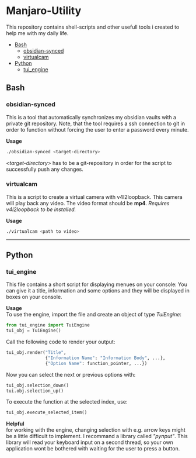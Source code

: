 # Manjaro-Utility
This repository contains shell-scripts and other usefull tools i created to help me with my daily life.

- [Bash](#bash)
  - [obsidian-synced](#obsidian-synced)  
  - [virtualcam](#virtualcam)
- [Python](#python)
  - [tui_engine](#tui_engine) 

## Bash

### obsidian-synced
This is a tool that automatically synchronizes my obsidian vaults with a private git repository.
Note, that the tool requires a ssh connection to git in order to function without forcing the user to enter 
a password every minute.

**Usage**
```bash
./obsidian-synced <target-directory>
```
*\<target-directory\>* has to be a git-repository in order for the script to successfully push any changes. 

### virtualcam
This is a script to create a virtual camera with v4l2loopback.
This camera will play back any video.
The video format should be **mp4**.
*Requires v4l2loopback to be installed.*

**Usage**
```bash
./virtualcam <path to video>
```

--- 

## Python

### tui_engine
This file contains a short script for displaying menues on your console:
You can give it a title, information and some options and they will be displayed in boxes on your console.

**Usage**\
To use the engine, import the file and 
create an object of type *TuiEngine*:
```python
from tui_engine import TuiEngine
tui_obj = TuiEngine()
```

Call the following code to render your output:
```python
tui_obj.render("Title", 
               {"Information Name": "Information Body", ...}, 
               {"Option Name": function_pointer, ...})
```

Now you can select the next or previous options with:
```python
tui_obj.selection_down()
tui.obj.selection_up()
```

To execute the function at the selected index, use:
```python
tui_obj.execute_selected_item()
```
**Helpful**\
for working with the engine, changing selection with e.g. arrow keys might be a little
difficult to implement.
I recommand a library called *"pynput"*.
This library will read your keyboard input 
on a second thread, so your own application wont be bothered with waiting for the user to press a button.


